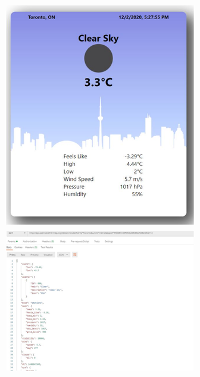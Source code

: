 <img 
    src="src/images/app_preview.JPG"
    alt="weather app results"
/>

<img 
    src="src/images/app_results_data.JPG"
    alt="postman results"
/>
